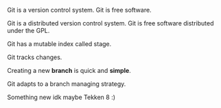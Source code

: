 Git is a version control system.
Git is free software.

Git is a distributed version control system.
Git is free software distributed under the GPL.

Git has a mutable index called stage.

Git tracks changes.

Creating a new **branch** is quick and **simple**.

Git adapts to a branch managing strategy.

Something new idk maybe Tekken 8 :)